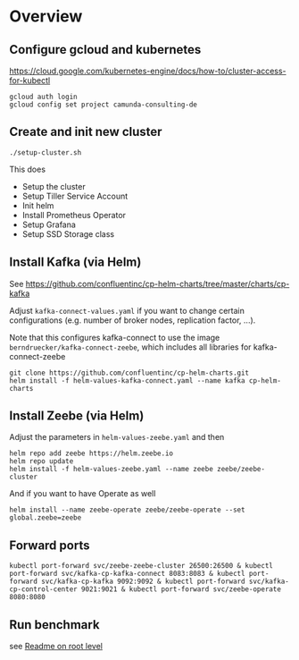 # Overview

## Configure gcloud and kubernetes

https://cloud.google.com/kubernetes-engine/docs/how-to/cluster-access-for-kubectl

```
gcloud auth login
gcloud config set project camunda-consulting-de
```

## Create and init new cluster

```
./setup-cluster.sh
```

This does

* Setup the cluster
* Setup Tiller Service Account
* Init helm
* Install Prometheus Operator
* Setup Grafana
* Setup SSD Storage class


## Install Kafka (via Helm)

See https://github.com/confluentinc/cp-helm-charts/tree/master/charts/cp-kafka

Adjust `kafka-connect-values.yaml` if you want to change certain configurations (e.g. number of broker nodes, replication factor, ...).

Note that this configures kafka-connect to use the image `berndruecker/kafka-connect-zeebe`, which includes all libraries for kafka-connect-zeebe

```
git clone https://github.com/confluentinc/cp-helm-charts.git
helm install -f helm-values-kafka-connect.yaml --name kafka cp-helm-charts
```

## Install Zeebe (via Helm)

Adjust the parameters in `helm-values-zeebe.yaml` and then

```
helm repo add zeebe https://helm.zeebe.io
helm repo update
helm install -f helm-values-zeebe.yaml --name zeebe zeebe/zeebe-cluster
```

And if you want to have Operate as well

```
helm install --name zeebe-operate zeebe/zeebe-operate --set global.zeebe=zeebe
```

## Forward ports


```
kubectl port-forward svc/zeebe-zeebe-cluster 26500:26500 & kubectl port-forward svc/kafka-cp-kafka-connect 8083:8083 & kubectl port-forward svc/kafka-cp-kafka 9092:9092 & kubectl port-forward svc/kafka-cp-control-center 9021:9021 & kubectl port-forward svc/zeebe-operate 8080:8080
```

## Run benchmark

see [Readme on root level](../)